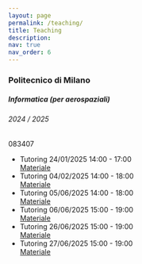 ```yaml
---
layout: page
permalink: /teaching/
title: Teaching
description:
nav: true
nav_order: 6
---
```


<div class="teaching">

<h3 class="mt-4">Politecnico di Milano</h3>

<div class="card mt-3">
  <div class="p-3">
    <div class="row">
      <div class="col-sm-10">
        <h5 class="font-weight-bold">Informatica (per aerospaziali)</h5>
    	<h6 class="font-italic mt-2 mt-sm-0">2024 / 2025</h6>
      </div>
      <div class="col-sm-2 text-sm-right">
        <span class="badge">
            083407
        </span>
      </div>
    </div>
    <ul class="card-text font-weight-light list-group list-group-flush">
      <li class="list-group-item">
		<div class="row">
			<div class="col-sm-9">
            	Tutoring 24/01/2025 14:00 - 17:00
          	</div>
          	<div class="col-sm-3">
		          <a href="https://www.dropbox.com/scl/fi/gdprcgpixcf059k6c7qsa/2025-01-24.zip?rlkey=27mhwd3dw6cajmspet3gls18y&st=5quszbm9&dl=0" target="_blank" rel="noopener noreferrer">Materiale</a>
		<!--
            	<a href="/assets/misc/teaching/InfoAER-2023-2024-Esercitazioni-slide.zip" target="_blank" rel="noopener noreferrer">slides</a>&ensp;
            	<a href="/assets/misc/teaching/InfoAER-2023-2024-Esercitazioni-codice.zip" target="_blank" rel="noopener noreferrer">codice</a>
		-->
          	</div>
        </div>
      </li>
      <li class="list-group-item">
		<div class="row">
			<div class="col-sm-9">
            	Tutoring 04/02/2025 14:00 - 18:00
          	</div>
          	<div class="col-sm-3">
		          <a href="https://www.dropbox.com/scl/fi/4a1tgnrapzf15tw4q4qdw/2025-02-04.zip?rlkey=iqgr57cmdgrka4w3jm78fki66&st=yj4jjuqg&dl=0" target="_blank" rel="noopener noreferrer">Materiale</a>
            	<!--
		<a href="/assets/misc/teaching/InfoAER-2023-2024-Esercitazioni-slide.zip" target="_blank" rel="noopener noreferrer">slides</a>&ensp;
            	<a href="/assets/misc/teaching/InfoAER-2023-2024-Esercitazioni-codice.zip" target="_blank" rel="noopener noreferrer">codice</a>
		-->
          	</div>
        </div>
      </li>
      <li class="list-group-item">
    <div class="row">
      <div class="col-sm-9">
              Tutoring 05/06/2025 14:00 - 18:00
            </div>
            <div class="col-sm-3">
              <a href="https://www.dropbox.com/scl/fi/9jlan3q65busey47ex5qy/2025-06-05.zip?rlkey=j43crjavdg3w5e8auzrdwlslq&st=cn6gghp4&dl=0" target="_blank" rel="noopener noreferrer">Materiale</a>
            </div>
        </div>
      </li>
      <li class="list-group-item">
    <div class="row">
      <div class="col-sm-9">
              Tutoring 06/06/2025 15:00 - 19:00
            </div>
            <div class="col-sm-3">
              <a href="https://www.dropbox.com/scl/fi/1r08gsem0jf9iflyyzptz/2025-06-06.zip?rlkey=dwaegwlpa7bbm0yo3rr4qvim1&st=2fngdsnn&dl=0" target="_blank" rel="noopener noreferrer">Materiale</a>
            </div>
        </div>
      </li>
	<li class="list-group-item">
    <div class="row">
      <div class="col-sm-9">
              Tutoring 26/06/2025 15:00 - 19:00
            </div>
            <div class="col-sm-3">
              <a href="https://www.dropbox.com/scl/fi/d91h1duj4d51s0rxl65ce/2025-06-26.zip?rlkey=tg21fd5u5cczn1f6x3573atgw&st=95km2z98&dl=0" target="_blank" rel="noopener noreferrer">Materiale</a>
            </div>
        </div>
      </li>
	<li class="list-group-item">
    <div class="row">
      <div class="col-sm-9">
              Tutoring 27/06/2025 15:00 - 19:00
            </div>
            <div class="col-sm-3">
              <a href="https://www.dropbox.com/scl/fi/idxaar8mletrnab0g49of/2025-06-27.zip?rlkey=ucr1a5sr6jiux6kyu840wpoei&st=pie2dy21&dl=0" target="_blank" rel="noopener noreferrer">Materiale</a>
            </div>
        </div>
      </li>
    </ul>
  </div>
</div>

</div>
